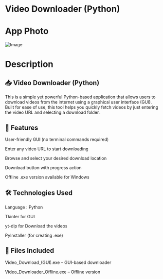 # Video Downloader (Python)

# App Photo
![Image](https://github.com/AbdullahZaheer1/Yourube-Video-Downloader/blob/main/Design.png?raw=true)

# Description
## 📥 Video Downloader (Python)
This is a simple yet powerful Python-based application that allows users to download videos from the internet using a graphical user interface (GUI). Built for ease of use, this tool helps you quickly fetch videos by just entering the video URL and selecting a download folder.

## 🚀 Features
User-friendly GUI (no terminal commands required)

Enter any video URL to start downloading

Browse and select your desired download location

Download button with progress action

Offline .exe version available for Windows

## 🛠 Technologies Used
Language : Python

Tkinter for GUI

yt-dlp for Download the videos 

PyInstaller (for creating .exe)

## 📂 Files Included
Video_Download_(GUI).exe – GUI-based downloader

Video_Downloader_Offline.exe – Offline version


